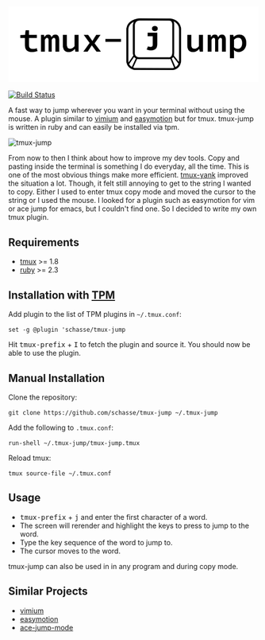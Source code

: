 <p align="center">
  <img src="assets/tmux-jump-logo.png"
       alt="Vimium/Easymotion like cursor jump for tmux."
       title="tmux-jump" />
</p>

[![Build Status](https://travis-ci.org/schasse/tmux-jump.svg?branch=master)](https://travis-ci.org/schasse/tmux-jump)

A fast way to jump wherever you want in your terminal without using the mouse. A plugin similar to [vimium](https://vimium.github.io/) and [easymotion](https://github.com/easymotion/vim-easymotion) but for tmux. tmux-jump is written in ruby and can easily be installed via tpm.

![tmux-jump](assets/tmux-jump-demo.gif)

From now to then I think about how to improve my dev tools. Copy and pasting inside the terminal is something I do everyday, all the time. This is one of the most obvious things make more efficient. [tmux-yank](https://github.com/tmux-plugins/tmux-yank) improved the situation a lot. Though, it felt still annoying to get to the string I wanted to copy. Either I used to enter tmux copy mode and moved the cursor to the string or I used the mouse. I looked for a plugin such as easymotion for vim or ace jump for emacs, but I couldn't find one. So I decided to write my own tmux plugin.

## Requirements

* [tmux](https://github.com/tmux/tmux) >= 1.8
* [ruby](https://www.ruby-lang.org/) >= 2.3

## Installation with [TPM](https://github.com/tmux-plugins/tpm)

Add plugin to the list of TPM plugins in `~/.tmux.conf`:

```
set -g @plugin 'schasse/tmux-jump
```
Hit <kbd>tmux-prefix</kbd> + <kbd>I</kbd> to fetch the plugin and source it. You should now be able to use the plugin.

## Manual Installation

Clone the repository:

```
git clone https://github.com/schasse/tmux-jump ~/.tmux-jump
```

Add the following to `.tmux.conf`:

```
run-shell ~/.tmux-jump/tmux-jump.tmux
```

Reload tmux:

```
tmux source-file ~/.tmux.conf
```

## Usage

* <kbd>tmux-prefix</kbd> + <kbd>j</kbd> and enter the first character of a word.
* The screen will rerender and highlight the keys to press to jump to the word.
* Type the key sequence of the word to jump to.
* The cursor moves to the word.

tmux-jump can also be used in in any program and during copy mode.

## Similar Projects

* [vimium](https://vimium.github.io/)
* [easymotion](https://github.com/easymotion/vim-easymotion)
* [ace-jump-mode](https://github.com/winterTTr/ace-jump-mode)

